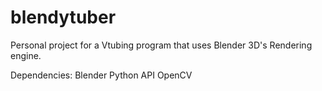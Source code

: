 # blendytuber
Personal project for a Vtubing program that uses Blender 3D's Rendering engine.

Dependencies:
Blender Python API
OpenCV

